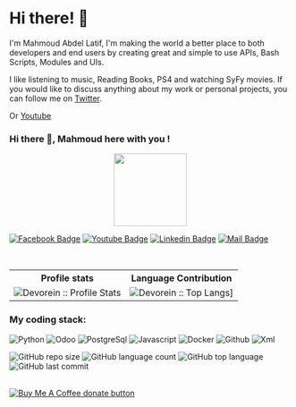 # Hi there! 👋

I'm Mahmoud Abdel Latif, I'm making the world a better place to both developers and end users by creating great and simple to use APIs, Bash Scripts, Modules and UIs.

I like listening to music, Reading Books, PS4 and watching SyFy movies. If you would like to discuss anything about my work or personal projects, you can follow me on [Twitter](https://twitter.com/mah007).

Or [Youtube](https://www.youtube.com/channel/UCfgYdJ6v9A24sDpTPn13Wpw)
### Hi there 👋, Mahmoud here with you !

<p align="center">
<img align="center" src="https://media.giphy.com/media/1fhj2FW0661V3Nb2Me/giphy.gif" width="130">
<br>
  
   
[![Facebook Badge](https://img.shields.io/badge/Facebook-1877F2?style=for-the-badge&logo=facebook&logoColor=white)](https://www.facebook.com/groups/odooarabic)
[![Youtube Badge](https://img.shields.io/badge/YouTube-FF0000?style=for-the-badge&logo=youtube&logoColor=white)](https://www.youtube.com/channel/UCfgYdJ6v9A24sDpTPn13Wpw)
[![Linkedin Badge](https://img.shields.io/badge/LinkedIn-0077B5?style=for-the-badge&logo=linkedin&logoColor=white)](https://www.linkedin.com/in/mah007/) 
[![Mail Badge](https://img.shields.io/badge/Gmail-D14836?style=for-the-badge&logo=gmail&logoColor=white)]()

<br/>

<p align="center">
   <table>
      <tr>
       <th>Profile stats  </th>
       <th>Language Contribution</th>
     </tr>
      <tr>
       <td><img alt="Devorein :: Profile Stats" src="https://github-readme-stats.vercel.app/api?username=mah007&show_icons=true&theme=radical"> </td>
       <td><img alt="Devorein :: Top Langs]" src="https://github-readme-stats.vercel.app/api/top-langs/?username=mah007&langs_count=10&theme=merko&layout=compact&hide=html"> </td>
   </table>
</p>

<h3>My coding stack: </h3>
<p>
  <img alt="Python" src="https://img.icons8.com/color/48/000000/python.png" />
  <img alt="Odoo" src="https://s10.gifyu.com/images/odoo.png" />
  <img alt="PostgreSql" src="https://img.icons8.com/color/48/000000/postgreesql.png" /> 
  <img alt="Javascript" src="https://img.icons8.com/color/50/000000/javascript.png" /> 
  <img alt="Docker" src="https://img.icons8.com/color/48/000000/docker-container.png" /> 
  <img alt="Github" src="https://img.icons8.com/doodle/48/000000/github.png" /> 
  <img alt="Xml" src="https://s10.gifyu.com/images/xml-vector-icon-removebg-preview-1.png" />
  </br>
</p>

![GitHub repo size](https://img.shields.io/github/repo-size/mah007/odooapps?style=plastic)
![GitHub language count](https://img.shields.io/github/languages/count/mah007/odooapps?style=plastic)
![GitHub top language](https://img.shields.io/github/languages/top/mah007/odooapps?style=plastic)
![GitHub last commit](https://img.shields.io/github/last-commit/mah007/odooapps?color=red&style=plastic)

<br/>


<span class="badge-buymeacoffee">
<a href="https://ko-fi.com/mah007" title="Donate to this project using Buy Me A Coffee"><img src="https://img.shields.io/badge/buy%20me%20a%20coffee-donate-yellow.svg" alt="Buy Me A Coffee donate button" /></a>
</span>
